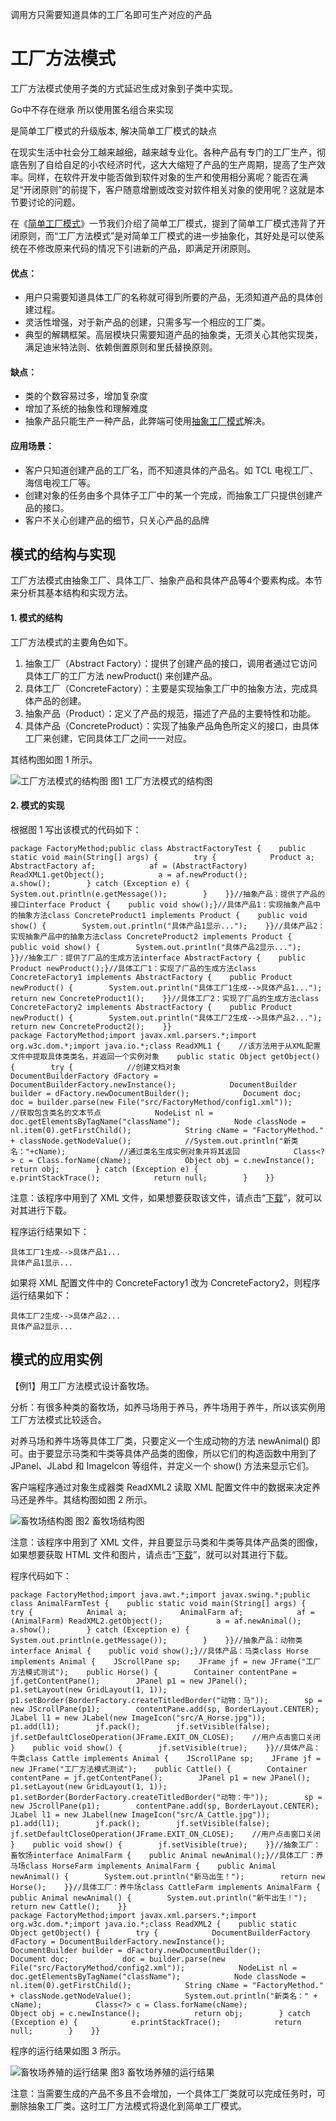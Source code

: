 调用方只需要知道具体的工厂名即可生产对应的产品

# 工厂方法模式

工厂方法模式使用子类的方式延迟生成对象到子类中实现。

Go中不存在继承 所以使用匿名组合来实现

是简单工厂模式的升级版本, 解决简单工厂模式的缺点



在现实生活中社会分工越来越细，越来越专业化。各种产品有专门的工厂生产，彻底告别了自给自足的小农经济时代，这大大缩短了产品的生产周期，提高了生产效率。同样，在软件开发中能否做到软件对象的生产和使用相分离呢？能否在满足“开闭原则”的前提下，客户随意增删或改变对软件相关对象的使用呢？这就是本节要讨论的问题。

在《[简单工厂模式](http://c.biancheng.net/view/8387.html)》一节我们介绍了简单工厂模式，提到了简单工厂模式违背了开闭原则，而“工厂方法模式”是对简单工厂模式的进一步抽象化，其好处是可以使系统在不修改原来代码的情况下引进新的产品，即满足开闭原则。

#### 优点：

- 用户只需要知道具体工厂的名称就可得到所要的产品，无须知道产品的具体创建过程。
- 灵活性增强，对于新产品的创建，只需多写一个相应的工厂类。
- 典型的解耦框架。高层模块只需要知道产品的抽象类，无须关心其他实现类，满足迪米特法则、依赖倒置原则和里氏替换原则。

#### 缺点：

- 类的个数容易过多，增加复杂度
- 增加了系统的抽象性和理解难度
- 抽象产品只能生产一种产品，此弊端可使用[抽象工厂模式](http://c.biancheng.net/view/1351.html)解决。

#### 应用场景：

- 客户只知道创建产品的工厂名，而不知道具体的产品名。如 TCL 电视工厂、海信电视工厂等。
- 创建对象的任务由多个具体子工厂中的某一个完成，而抽象工厂只提供创建产品的接口。
- 客户不关心创建产品的细节，只关心产品的品牌

## 模式的结构与实现

工厂方法模式由抽象工厂、具体工厂、抽象产品和具体产品等4个要素构成。本节来分析其基本结构和实现方法。

#### 1. 模式的结构

工厂方法模式的主要角色如下。

1. 抽象工厂（Abstract Factory）：提供了创建产品的接口，调用者通过它访问具体工厂的工厂方法 newProduct() 来创建产品。
2. 具体工厂（ConcreteFactory）：主要是实现抽象工厂中的抽象方法，完成具体产品的创建。
3. 抽象产品（Product）：定义了产品的规范，描述了产品的主要特性和功能。
4. 具体产品（ConcreteProduct）：实现了抽象产品角色所定义的接口，由具体工厂来创建，它同具体工厂之间一一对应。


其结构图如图 1 所示。



![工厂方法模式的结构图](http://c.biancheng.net/uploads/allimg/181114/3-1Q114135A2M3.gif)
图1 工厂方法模式的结构图

#### 2. 模式的实现

根据图 1 写出该模式的代码如下：

```
package FactoryMethod;public class AbstractFactoryTest {    public static void main(String[] args) {        try {            Product a;            AbstractFactory af;            af = (AbstractFactory) ReadXML1.getObject();            a = af.newProduct();            a.show();        } catch (Exception e) {            System.out.println(e.getMessage());        }    }}//抽象产品：提供了产品的接口interface Product {    public void show();}//具体产品1：实现抽象产品中的抽象方法class ConcreteProduct1 implements Product {    public void show() {        System.out.println("具体产品1显示...");    }}//具体产品2：实现抽象产品中的抽象方法class ConcreteProduct2 implements Product {    public void show() {        System.out.println("具体产品2显示...");    }}//抽象工厂：提供了厂品的生成方法interface AbstractFactory {    public Product newProduct();}//具体工厂1：实现了厂品的生成方法class ConcreteFactory1 implements AbstractFactory {    public Product newProduct() {        System.out.println("具体工厂1生成-->具体产品1...");        return new ConcreteProduct1();    }}//具体工厂2：实现了厂品的生成方法class ConcreteFactory2 implements AbstractFactory {    public Product newProduct() {        System.out.println("具体工厂2生成-->具体产品2...");        return new ConcreteProduct2();    }}
package FactoryMethod;import javax.xml.parsers.*;import org.w3c.dom.*;import java.io.*;class ReadXML1 {    //该方法用于从XML配置文件中提取具体类类名，并返回一个实例对象    public static Object getObject() {        try {            //创建文档对象            DocumentBuilderFactory dFactory = DocumentBuilderFactory.newInstance();            DocumentBuilder builder = dFactory.newDocumentBuilder();            Document doc;            doc = builder.parse(new File("src/FactoryMethod/config1.xml"));            //获取包含类名的文本节点            NodeList nl = doc.getElementsByTagName("className");            Node classNode = nl.item(0).getFirstChild();            String cName = "FactoryMethod." + classNode.getNodeValue();            //System.out.println("新类名："+cName);            //通过类名生成实例对象并将其返回            Class<?> c = Class.forName(cName);            Object obj = c.newInstance();            return obj;        } catch (Exception e) {            e.printStackTrace();            return null;        }    }}
```

注意：该程序中用到了 XML 文件，如果想要获取该文件，请点击“[下载](http://c.biancheng.net/uploads/soft/181113/3-1Q114140222.zip)”，就可以对其进行下载。

程序运行结果如下：

```
具体工厂1生成-->具体产品1...
具体产品1显示...
```


如果将 XML 配置文件中的 ConcreteFactory1 改为 ConcreteFactory2，则程序运行结果如下：

```
具体工厂2生成-->具体产品2...
具体产品2显示...
```

## 模式的应用实例

【例1】用工厂方法模式设计畜牧场。

分析：有很多种类的畜牧场，如养马场用于养马，养牛场用于养牛，所以该实例用工厂方法模式比较适合。

对养马场和养牛场等具体工厂类，只要定义一个生成动物的方法 newAnimal() 即可。由于要显示马类和牛类等具体产品类的图像，所以它们的构造函数中用到了 JPanel、JLabd 和 ImageIcon 等组件，并定义一个 show() 方法来显示它们。

客户端程序通过对象生成器类 ReadXML2 读取 XML 配置文件中的数据来决定养马还是养牛。其结构图如图 2 所示。



![畜牧场结构图](http://c.biancheng.net/uploads/allimg/181114/3-1Q11413554DT.gif)
图2 畜牧场结构图


注意：该程序中用到了 XML 文件，并且要显示马类和牛类等具体产品类的图像，如果想要获取 HTML 文件和图片，请点击“[下载](http://c.biancheng.net/uploads/soft/181113/3-1Q114140526.zip)”，就可以对其进行下载。

程序代码如下：

```
package FactoryMethod;import java.awt.*;import javax.swing.*;public class AnimalFarmTest {    public static void main(String[] args) {        try {            Animal a;            AnimalFarm af;            af = (AnimalFarm) ReadXML2.getObject();            a = af.newAnimal();            a.show();        } catch (Exception e) {            System.out.println(e.getMessage());        }    }}//抽象产品：动物类interface Animal {    public void show();}//具体产品：马类class Horse implements Animal {    JScrollPane sp;    JFrame jf = new JFrame("工厂方法模式测试");    public Horse() {        Container contentPane = jf.getContentPane();        JPanel p1 = new JPanel();        p1.setLayout(new GridLayout(1, 1));        p1.setBorder(BorderFactory.createTitledBorder("动物：马"));        sp = new JScrollPane(p1);        contentPane.add(sp, BorderLayout.CENTER);        JLabel l1 = new JLabel(new ImageIcon("src/A_Horse.jpg"));        p1.add(l1);        jf.pack();        jf.setVisible(false);        jf.setDefaultCloseOperation(JFrame.EXIT_ON_CLOSE);    //用户点击窗口关闭    }    public void show() {        jf.setVisible(true);    }}//具体产品：牛类class Cattle implements Animal {    JScrollPane sp;    JFrame jf = new JFrame("工厂方法模式测试");    public Cattle() {        Container contentPane = jf.getContentPane();        JPanel p1 = new JPanel();        p1.setLayout(new GridLayout(1, 1));        p1.setBorder(BorderFactory.createTitledBorder("动物：牛"));        sp = new JScrollPane(p1);        contentPane.add(sp, BorderLayout.CENTER);        JLabel l1 = new JLabel(new ImageIcon("src/A_Cattle.jpg"));        p1.add(l1);        jf.pack();        jf.setVisible(false);        jf.setDefaultCloseOperation(JFrame.EXIT_ON_CLOSE);    //用户点击窗口关闭    }    public void show() {        jf.setVisible(true);    }}//抽象工厂：畜牧场interface AnimalFarm {    public Animal newAnimal();}//具体工厂：养马场class HorseFarm implements AnimalFarm {    public Animal newAnimal() {        System.out.println("新马出生！");        return new Horse();    }}//具体工厂：养牛场class CattleFarm implements AnimalFarm {    public Animal newAnimal() {        System.out.println("新牛出生！");        return new Cattle();    }}
package FactoryMethod;import javax.xml.parsers.*;import org.w3c.dom.*;import java.io.*;class ReadXML2 {    public static Object getObject() {        try {            DocumentBuilderFactory dFactory = DocumentBuilderFactory.newInstance();            DocumentBuilder builder = dFactory.newDocumentBuilder();            Document doc;            doc = builder.parse(new File("src/FactoryMethod/config2.xml"));            NodeList nl = doc.getElementsByTagName("className");            Node classNode = nl.item(0).getFirstChild();            String cName = "FactoryMethod." + classNode.getNodeValue();            System.out.println("新类名：" + cName);            Class<?> c = Class.forName(cName);            Object obj = c.newInstance();            return obj;        } catch (Exception e) {            e.printStackTrace();            return null;        }    }}
```

程序的运行结果如图 3 所示。



![畜牧场养殖的运行结果](http://c.biancheng.net/uploads/allimg/181114/3-1Q114135422T9.gif)
图3 畜牧场养殖的运行结果


注意：当需要生成的产品不多且不会增加，一个具体工厂类就可以完成任务时，可删除抽象工厂类。这时工厂方法模式将退化到简单工厂模式。
